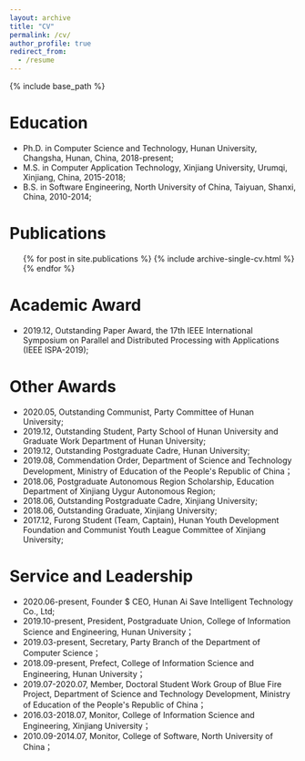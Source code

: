 ```yaml
---
layout: archive
title: "CV"
permalink: /cv/
author_profile: true
redirect_from:
  - /resume
---
```


{% include base_path %}

Education
======
* Ph.D. in Computer Science and Technology, Hunan University, Changsha, Hunan, China, 2018-present;
* M.S. in Computer Application Technology, Xinjiang University, Urumqi, Xinjiang, China, 2015-2018;
* B.S. in Software Engineering, North University of China, Taiyuan, Shanxi, China, 2010-2014;

Publications
======
  <ul>{% for post in site.publications %}
    {% include archive-single-cv.html %}
  {% endfor %}</ul>

<!--
Talks
======
   <ul>{% for post in site.talks %}
     {% include archive-single-talk-cv.html %}
   {% endfor %}</ul>
-->

<!--
Teaching
======
  <ul>{% for post in site.teaching %}
    {% include archive-single-cv.html %}
  {% endfor %}</ul>
-->

Academic Award
======
* 2019.12, Outstanding Paper Award, the 17th IEEE International Symposium on Parallel and Distributed Processing with Applications (IEEE ISPA-2019);

Other Awards
======
* 2020.05, Outstanding Communist, Party Committee of Hunan University;
* 2019.12, Outstanding Student, Party School of Hunan University and Graduate Work Department of Hunan University;
* 2019.12, Outstanding Postgraduate Cadre, Hunan University;
* 2019.08, Commendation Order, Department of Science and Technology Development, Ministry of Education of the People's Republic of China；
* 2018.06, Postgraduate Autonomous Region Scholarship, Education Department of Xinjiang Uygur Autonomous Region;
* 2018.06, Outstanding Postgraduate Cadre, Xinjiang University;
* 2018.06, Outstanding Graduate, Xinjiang University;
* 2017.12, Furong Student (Team, Captain), Hunan Youth Development Foundation and Communist Youth League Committee of Xinjiang University;

Service and Leadership
======
* 2020.06-present, Founder \$ CEO, Hunan Ai Save Intelligent Technology Co., Ltd;  
* 2019.10-present, President, Postgraduate Union, College of Information Science and Engineering, Hunan University；
* 2019.03-present, Secretary, Party Branch of the Department of Computer Science；
* 2018.09-present, Prefect, College of Information Science and Engineering, Hunan University；
* 2019.07-2020.07, Member, Doctoral Student Work Group of Blue Fire Project, Department of Science and Technology Development, Ministry of Education of the People's Republic of China；
* 2016.03-2018.07, Monitor, College of Information Science and Engineering, Xinjiang University；
* 2010.09-2014.07, Monitor, College of Software, North University of China；
